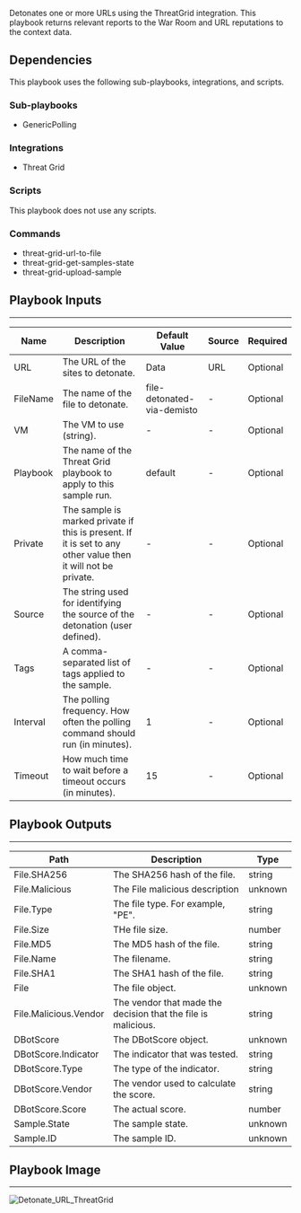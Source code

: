 Detonates one or more URLs using the ThreatGrid integration. This playbook returns relevant reports to the War Room and URL reputations to the context data.

## Dependencies
This playbook uses the following sub-playbooks, integrations, and scripts.

### Sub-playbooks
* GenericPolling

### Integrations
* Threat Grid

### Scripts
This playbook does not use any scripts.

### Commands
* threat-grid-url-to-file
* threat-grid-get-samples-state
* threat-grid-upload-sample

## Playbook Inputs
---

| **Name** | **Description** | **Default Value** | **Source** | **Required** |
| --- | --- | --- | --- | --- |
| URL | The URL of the sites to detonate. | Data | URL | Optional |
| FileName | The name of the file to detonate. | file-detonated-via-demisto | - | Optional |
| VM | The VM to use (string). | - | - | Optional |
| Playbook | The name of the Threat Grid playbook to apply to this sample run. | default | - | Optional |
| Private | The sample is marked private if this is present. If it is set to any other value then it will not be private. | - | - | Optional |
| Source | The string used for identifying the source of the detonation (user defined). | - | - | Optional |
| Tags | A comma-separated list of tags applied to the sample. | - | - | Optional |
| Interval | The polling frequency. How often the polling command should run (in minutes). | 1 | - | Optional |
| Timeout | How much time to wait before a timeout occurs (in minutes). | 15 | - | Optional |

## Playbook Outputs
---

| **Path** | **Description** | **Type** |
| --- | --- | --- |
| File.SHA256 | The SHA256 hash of the file. | string |
| File.Malicious | The File malicious description | unknown |
| File.Type | The file type. For example, "PE". | string |
| File.Size | THe file size. | number |
| File.MD5 | The MD5 hash of the file. | string |
| File.Name | The filename. | string |
| File.SHA1 | The SHA1 hash of the file. | string |
| File | The file object. | unknown |
| File.Malicious.Vendor | The vendor that made the decision that the file is malicious. | string |
| DBotScore | The DBotScore object. | unknown |
| DBotScore.Indicator | The indicator that was tested. | string |
| DBotScore.Type | The type of the indicator. | string |
| DBotScore.Vendor | The vendor used to calculate the score. | string |
| DBotScore.Score | The actual score. | number |
| Sample.State | The sample state. | unknown |
| Sample.ID | The sample ID. | unknown |

## Playbook Image
---
![Detonate_URL_ThreatGrid](../../doc_files/Detonate_URL_ThreatGrid.png/n)
